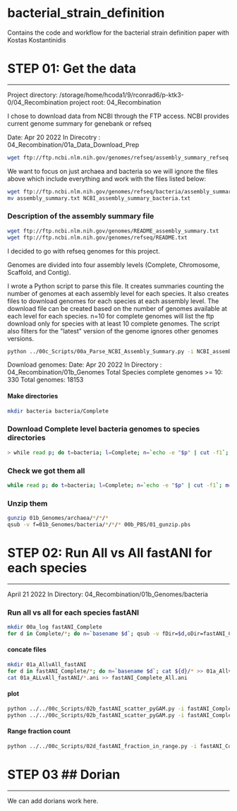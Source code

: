 # bacterial_strain_definition
Contains the code and workflow for the bacterial strain definition paper with Kostas Kostantinidis

# STEP 01: Get the data
---
Project directory: /storage/home/hcoda1/9/rconrad6/p-ktk3-0/04_Recombination
project root: 04_Recombination

I chose to download data from NCBI through the FTP access.
NCBI provides current genome summary for genebank or refseq

Date: Apr 20 2022
In Direcotry : 04_Recombination/01a_Data_Download_Prep

```bash
wget ftp://ftp.ncbi.nlm.nih.gov/genomes/refseq/assembly_summary_refseq.txt
```

We want to focus on just archaea and bacteria so we will ignore the files above which include everything
and work with the files listed below:
```bash
wget ftp://ftp.ncbi.nlm.nih.gov/genomes/refseq/bacteria/assembly_summary.txt
mv assembly_summary.txt NCBI_assembly_summary_bacteria.txt
```

### Description of the assembly summary file

```bash
wget ftp://ftp.ncbi.nlm.nih.gov/genomes/README_assembly_summary.txt
wget ftp://ftp.ncbi.nlm.nih.gov/genomes/refseq/README.txt
```
I decided to go with refseq genomes for this project.

Genomes are divided into four assembly levels (Complete, Chromosome, Scaffold, and Contig).

I wrote a Python script to parse this file.
It creates summaries counting the number of genomes at each assembly level for each species.
It also creates files to download genomes for each species at each assembly level.
The download file can be created based on the number of genomes available at each level for each species.
n=10 for complete genomes will list the ftp download only for species with at least 10 complete genomes.
The script also filters for the "latest" version of the genome ignores other genomes versions.

```bash
python ../00c_Scripts/00a_Parse_NCBI_Assembly_Summary.py -i NCBI_assembly_summary_bacteria.txt -p bacteria -n 10
```

Download genomes:
Date: Apr 20 2022
In Directory : 04_Recombination/01b_Genomes
Total Species complete genomes >= 10: 330
Total genomes: 18153

#### Make directories

```bash
mkdir bacteria bacteria/Complete
```

### Download Complete level bacteria genomes to species directories

```bash
> while read p; do t=bacteria; l=Complete; n=`echo -e "$p" | cut -f1`; m=`echo -e "$p" | cut -f2`; if [ ! -d ${t}/${l}/$n ]; then mkdir ${t}/${l}/$n; fi; wget -P ${t}/${l}/$n $m; done < ../01a_Data_Download_Prep/bacteria_Complete_ftps.sh
```

### Check we got them all

```bash
while read p; do t=bacteria; l=Complete; n=`echo -e "$p" | cut -f1`; m=`echo -e "$p" | cut -f2`; x=`echo $m | rev | cut -d/ -f1 | cut -d. -f2- | rev`; if [ ! -s ${t}/${l}/${n}/$x ]; then echo $n $x "NOT COMPLETE DOWNLOADING"; wget -P ${t}/${l}/$n $m; fi; done < ../01a_Data_Download_Prep/bacteria_Complete_ftps.sh
```

### Unzip them

```bash
gunzip 01b_Genomes/archaea/*/*/*
qsub -v f=01b_Genomes/bacteria/*/*/* 00b_PBS/01_gunzip.pbs
```

# STEP 02: Run All vs All fastANI for each species
---

April 21 2022
In Directory: 04_Recombination/01b_Genomes/bacteria

### Run all vs all for each species fastANI

```bash
mkdir 00a_log fastANI_Complete
for d in Complete/*; do n=`basename $d`; qsub -v fDir=$d,oDir=fastANI_Complete,n=$n ../../00b_PBS/02a_fastANI.pbs; done
```

#### concate files

```bash
mkdir 01a_AllvAll_fastANI
for d in fastANI_Complete/*; do n=`basename $d`; cat ${d}/* >> 01a_AllvAll_fastANI/${n}.ani; echo $d; done
cat 01a_ALLvAll_fastANI/*.ani >> fastANI_Complete_All.ani
```

#### plot
```bash
python ../../00c_Scripts/02b_fastANI_scatter_pyGAM.py -i fastANI_Complete_All.ani -s All_species -o fastANI_Complete_All_95_density_pyGAM.pdf -z True -g True
python ../../00c_Scripts/02b_fastANI_scatter_pyGAM.py -i fastANI_Complete_All.ani -s All_species -o fastANI_Complete_All_98_density_pyGAM.pdf -xmin 98 -t 0.5 -z True -g True
```

#### Range fraction count
```bash
python ../../00c_Scripts/02d_fastANI_fraction_in_range.py -i fastANI_Complete_All.ani -xmin 99.2 -xmax 99.8
```

# STEP 03 ## Dorian
---

We can add dorians work here.
